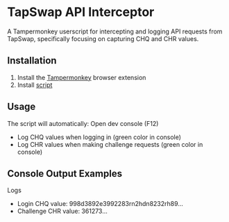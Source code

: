 # TapSwap API Interceptor

A Tampermonkey userscript for intercepting and logging API requests from TapSwap, specifically focusing on capturing CHQ and CHR values.

## Installation

1. Install the [Tampermonkey](https://www.tampermonkey.net/) browser extension
2. Install [script](https://github.com/TOR968/TapSwap-API-Interceptor/raw/main/tapswap.user.js)

## Usage

The script will automatically:
Open dev console (F12)

-   Log CHQ values when logging in (green color in console)
-   Log CHR values when making challenge requests (green color in console)

## Console Output Examples

Logs

-   Login CHQ value: 998d3892e3992283rn2hdn8232rh89...
-   Challenge CHR value: 361273...
